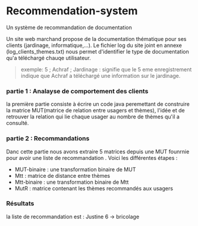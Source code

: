 # Recommendation-system
Un système de recommandation de documentation

Un site web marchand propose de la documentation thématique pour ses clients (jardinage, informatique,...).
Le fichier log du site joint en annexe (log_clients_themes.txt) nous permet d'identifier le type de documentation
qu'a téléchargé chauqe utilisateur.
>exemple:
5 ; Achraf ; Jardinage   : signifie que le 5 eme enregistrement indique que Achraf a téléchargé une information sur le jardinage. 

### partie 1 : Analayse de comportement des clients 

la première partie consiste à écrire un code java peremettant de construire la matrice MUT(matrice de relation entre usagers et thèmes),
l'idée et de retrouver la relation qui lie chaque usager au nombre de thèmes qu'il a consulté.


### partie 2 : Recommandations

Danc cette partie nous avons extraire 5 matrices depuis une MUT founrnie pour avoir une liste de recommandation .
Voici les différentes étapes : 
* MUT-binaire  : une transformation binaire de MUT
* Mtt : matrice de distance entre thèmes
* Mtt-binaire : une transformation binaire de Mtt
* MutR : matrice contenant les thèmes recommandés aux usagers


### Résultats

la liste de recommandation est : Justine 6 -> bricolage

